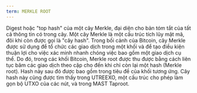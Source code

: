 ```yaml
---
term: MERKLE ROOT
---
```


Digest hoặc "top hash" của một cây Merkle, đại diện cho bản tóm tắt của tất cả thông tin có trong cây. Một cây Merkle là một cấu trúc tích lũy mật mã, đôi khi còn được gọi là "cây hash". Trong bối cảnh của Bitcoin, cây Merkle được sử dụng để tổ chức các giao dịch trong một khối và để tạo điều kiện thuận lợi cho việc xác minh nhanh chóng việc bao gồm một giao dịch cụ thể. Do đó, trong các khối Bitcoin, Merkle root được thu được bằng cách liên tục băm các giao dịch theo cặp cho đến khi chỉ còn lại một hash (Merkle root). Hash này sau đó được bao gồm trong tiêu đề của khối tương ứng. Cây hash này cũng được tìm thấy trong UTREEXO, một cấu trúc cho phép làm gọn bộ UTXO của các nút, và trong MAST Taproot.